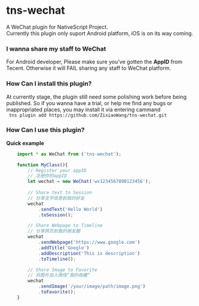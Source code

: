 # tns-wechat
A WeChat plugin for NativeScript Project.  
Currently this plugin only suport Android platform, iOS is on its way coming.

### I wanna share my staff to WeChat
For Android developer, Please make sure you've gotten the **AppID** from Tecent.
Otherwise it will FAIL sharing any staff to WeChat platform.

### How Can I install this plugin?
At currently stage, the plugin still need some polishing work before being published. So if you wanna have a trial, or help me find any bugs or inappropriated places, you may install it via entering cammand  
``` tns plugin add https://github.com/ZixiaoWang/tns-wechat.git```

### How Can I use this plugin?
**Quick example**
```javascript
    import * as WeChat from ('tns-wechat');

    function MyClass(){
        // Register your appID
        // 注册你的appID
        let wechat = new WeChat('wx1234567890123456');
        
        // Share text to Session
        // 分享文字信息到我的好友
        wechat
            .sendText('Hello World')
            .toSession(); 

        // Share Webpage to Timeline
        // 分享网页到我的朋友圈
        wechat
            .sendWebpage('https://www.google.com')
            .addTitle('Google')
            .addDescription('This is description')
            .toTimeline();      

        // Share Image to Favorite
        // 将图片加入微信“我的收藏”
        wechat
            .sendImage('/your/image/path/image.png')
            .toFavorite();
    }
```
